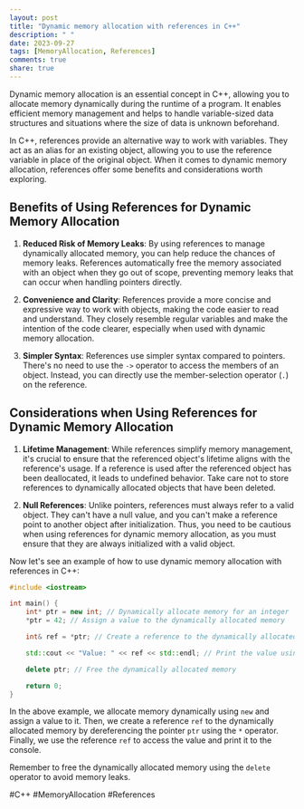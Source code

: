 ```yaml
---
layout: post
title: "Dynamic memory allocation with references in C++"
description: " "
date: 2023-09-27
tags: [MemoryAllocation, References]
comments: true
share: true
---
```


Dynamic memory allocation is an essential concept in C++, allowing you to allocate memory dynamically during the runtime of a program. It enables efficient memory management and helps to handle variable-sized data structures and situations where the size of data is unknown beforehand.

In C++, references provide an alternative way to work with variables. They act as an alias for an existing object, allowing you to use the reference variable in place of the original object. When it comes to dynamic memory allocation, references offer some benefits and considerations worth exploring.

## Benefits of Using References for Dynamic Memory Allocation

1. **Reduced Risk of Memory Leaks**: By using references to manage dynamically allocated memory, you can help reduce the chances of memory leaks. References automatically free the memory associated with an object when they go out of scope, preventing memory leaks that can occur when handling pointers directly.

2. **Convenience and Clarity**: References provide a more concise and expressive way to work with objects, making the code easier to read and understand. They closely resemble regular variables and make the intention of the code clearer, especially when used with dynamic memory allocation.

3. **Simpler Syntax**: References use simpler syntax compared to pointers. There's no need to use the `->` operator to access the members of an object. Instead, you can directly use the member-selection operator (`.`) on the reference.

## Considerations when Using References for Dynamic Memory Allocation

1. **Lifetime Management**: While references simplify memory management, it's crucial to ensure that the referenced object's lifetime aligns with the reference's usage. If a reference is used after the referenced object has been deallocated, it leads to undefined behavior. Take care not to store references to dynamically allocated objects that have been deleted.

2. **Null References**: Unlike pointers, references must always refer to a valid object. They can't have a null value, and you can't make a reference point to another object after initialization. Thus, you need to be cautious when using references for dynamic memory allocation, as you must ensure that they are always initialized with a valid object.

Now let's see an example of how to use dynamic memory allocation with references in C++:

```cpp
#include <iostream>

int main() {
    int* ptr = new int; // Dynamically allocate memory for an integer
    *ptr = 42; // Assign a value to the dynamically allocated memory

    int& ref = *ptr; // Create a reference to the dynamically allocated memory

    std::cout << "Value: " << ref << std::endl; // Print the value using the reference

    delete ptr; // Free the dynamically allocated memory

    return 0;
}
```

In the above example, we allocate memory dynamically using `new` and assign a value to it. Then, we create a reference `ref` to the dynamically allocated memory by dereferencing the pointer `ptr` using the `*` operator. Finally, we use the reference `ref` to access the value and print it to the console.

Remember to free the dynamically allocated memory using the `delete` operator to avoid memory leaks.

#C++ #MemoryAllocation #References